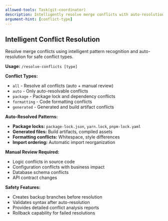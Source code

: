 ```yaml
---
allowed-tools: Task(git-coordinator)
description: Intelligently resolve merge conflicts with auto-resolution for safe patterns
argument-hint: [conflict-type]
---
```


## Intelligent Conflict Resolution

Resolve merge conflicts using intelligent pattern recognition and auto-resolution for safe conflict types.

**Usage:** `/resolve-conflicts [type]`

**Conflict Types:**
- `all` - Resolve all conflicts (auto + manual review)
- `auto` - Only auto-resolvable conflicts
- `package` - Package lock and dependency conflicts
- `formatting` - Code formatting conflicts
- `generated` - Generated and build artifact conflicts

**Auto-Resolved Patterns:**
- **Package locks:** `package-lock.json`, `yarn.lock`, `pnpm-lock.yaml`
- **Generated files:** Build artifacts, compiled assets
- **Formatting conflicts:** Whitespace, style differences
- **Import ordering:** Automatic import reorganization

**Manual Review Required:**
- Logic conflicts in source code
- Configuration conflicts with business impact
- Database schema conflicts
- API contract changes

**Safety Features:**
- Creates backup branches before resolution
- Validates syntax after auto-resolution
- Provides detailed conflict analysis reports
- Rollback capability for failed resolutions